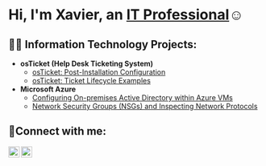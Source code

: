 <h1>Hi, I'm Xavier, an <a href="https://www.linkedin.com/in/xavier-simon-884237272/">IT Professional</a>☺</h1>

<h2>👨‍💻 Information Technology Projects:</h2>

- <b>osTicket (Help Desk Ticketing System)</b>
  - [osTicket: Post-Installation Configuration](https://github.com/XSimon2020/osticket-prereqs)
  - [osTicket: Ticket Lifecycle Examples](https://github.com/xaviersimon/ticket-lifecycle)
- <b>Microsoft Azure</b>
  - [Configuring On-premises Active Directory within Azure VMs](https://github.com/xaviersimon/configure-ad)
  - [Network Security Groups (NSGs) and Inspecting Network Protocols](https://github.com/xaviersimon/azure-network-protocols)

<h2>🤳Connect with me:</h2>


[<img align="left" alt="Xavier | LinkedIn" width="22px" src="https://cdn.jsdelivr.net/npm/simple-icons@v3/icons/linkedin.svg" />][linkedin]
[<img align="left" alt="Xavier | Instagram" width="22px" src="https://cdn.jsdelivr.net/npm/simple-icons@v3/icons/instagram.svg" />][instagram]


[instagram]: https://www.instagram.com/Xavier
[linkedin]: https://www.linkedin.com/in/xavier-simon-884237272/

